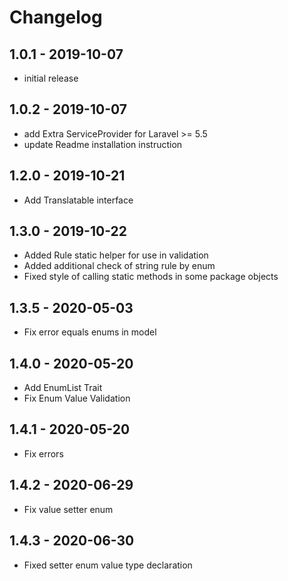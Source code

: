 # Changelog

## 1.0.1 - 2019-10-07
- initial release
## 1.0.2 - 2019-10-07
- add Extra ServiceProvider for Laravel >= 5.5
- update Readme installation instruction
## 1.2.0 - 2019-10-21
- Add Translatable interface
## 1.3.0 - 2019-10-22
- Added Rule static helper for use in validation
- Added additional check of string rule by enum
- Fixed style of calling static methods in some package objects
## 1.3.5 - 2020-05-03
- Fix error equals enums in model
## 1.4.0 - 2020-05-20
- Add EnumList Trait
- Fix Enum Value Validation
## 1.4.1 - 2020-05-20
- Fix errors
## 1.4.2 - 2020-06-29
- Fix value setter enum
## 1.4.3 - 2020-06-30
- Fixed setter enum value type declaration
